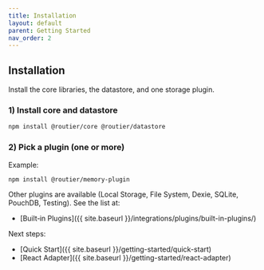 ```yaml
---
title: Installation
layout: default
parent: Getting Started
nav_order: 2
---
```


## Installation

Install the core libraries, the datastore, and one storage plugin.

### 1) Install core and datastore

```bash
npm install @routier/core @routier/datastore
```

### 2) Pick a plugin (one or more)

Example:

```bash
npm install @routier/memory-plugin
```

Other plugins are available (Local Storage, File System, Dexie, SQLite, PouchDB, Testing). See the list at:

- [Built‑in Plugins]({{ site.baseurl }}/integrations/plugins/built-in-plugins/)

Next steps:

- [Quick Start]({{ site.baseurl }}/getting-started/quick-start)
- [React Adapter]({{ site.baseurl }}/getting-started/react-adapter)
